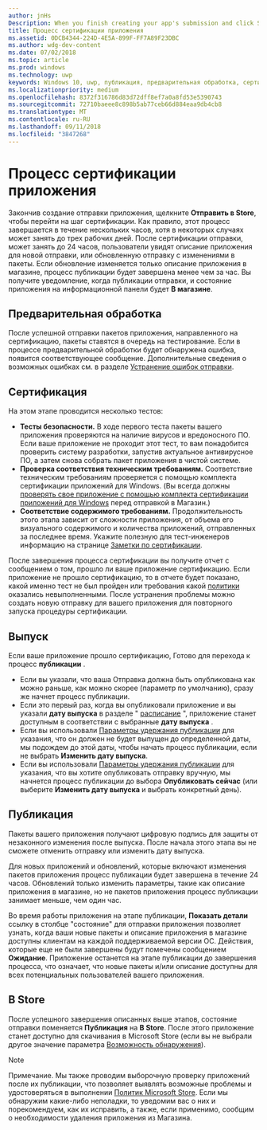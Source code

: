 ```yaml
---
author: jnHs
Description: When you finish creating your app's submission and click Submit to the Store, the submission enters the certification step.
title: Процесс сертификации приложения
ms.assetid: 0DCB4344-224D-4E5A-899F-FF7A89F23DBC
ms.author: wdg-dev-content
ms.date: 07/02/2018
ms.topic: article
ms.prod: windows
ms.technology: uwp
keywords: Windows 10, uwp, публикация, предварительная обработка, сертификация, выпуск, Ожидание, отправка, публикация, состояние, время
ms.localizationpriority: medium
ms.openlocfilehash: 8372f316786d83d72dff8ef7a0a8fd53e5390743
ms.sourcegitcommit: 72710baeee8c898b5ab77ceb66d884eaa9db4cb8
ms.translationtype: MT
ms.contentlocale: ru-RU
ms.lasthandoff: 09/11/2018
ms.locfileid: "3847268"
---
```

# <a name="the-app-certification-process"></a>Процесс сертификации приложения

Закончив создание отправки приложения, щелкните **Отправить в Store**, чтобы перейти на шаг сертификации. Как правило, этот процесс завершается в течение нескольких часов, хотя в некоторых случаях может занять до трех рабочих дней. После сертификации отправки, может занять до 24 часов, пользователи увидят описание приложения для новой отправки, или обновленную отправку с изменениями в пакеты. Если обновление изменяется только описание приложения в магазине, процесс публикации будет завершена менее чем за час.  Вы получите уведомление, когда публикации отправки, и состояние приложения на информационной панели будет **В магазине**.

## <a name="preprocessing"></a>Предварительная обработка

После успешной отправки пакетов приложения, направленного на сертификацию, пакеты ставятся в очередь на тестирование. Если в процессе предварительной обработки будет обнаружена ошибка, появится соответствующее сообщение. Дополнительные сведения о возможных ошибках см. в разделе [Устранение ошибок отправки](resolve-submission-errors.md).

## <a name="certification"></a>Сертификация

На этом этапе проводится несколько тестов:

-   **Тесты безопасности.** В ходе первого теста пакеты вашего приложения проверяются на наличие вирусов и вредоносного ПО. Если ваше приложение не проходит этот тест, то вам понадобится проверить систему разработки, запустив актуальное антивирусное ПО, а затем снова собрать пакет приложения в чистой системе.
-   **Проверка соответствия техническим требованиям.** Соответствие техническим требованиям проверяется с помощью комплекта сертификации приложений для Windows. (Вы всегда должны [проверять свое приложение с помощью комплекта сертификации приложений для Windows](../debug-test-perf/windows-app-certification-kit.md) перед отправкой в Магазин.)
-   **Соответствие содержимого требованиям.** Продолжительность этого этапа зависит от сложности приложения, от объема его визуального содержимого и количества приложений, отправленных за последнее время. Укажите полезную для тест-инженеров информацию на странице [Заметки по сертификации](notes-for-certification.md).

После завершения процесса сертификации вы получите отчет с сообщением о том, прошло ли ваше приложение сертификацию. Если приложение не прошло сертификацию, то в отчете будет показано, какой именно тест не был пройден или требования какой [политики](https://docs.microsoft.com/legal/windows/agreements/store-policies) оказались невыполненными. После устранения проблемы можно создать новую отправку для вашего приложения для повторного запуска процедуры сертификации.

## <a name="release"></a>Выпуск

Если ваше приложение прошло сертификацию, Готово для перехода к процесс **публикации** .

- Если вы указали, что ваша Отправка должна быть опубликована как можно раньше, как можно скорее (параметр по умолчанию), сразу же начнет процесс публикации.
- Если это первый раз, когда вы опубликовали приложение и вы указали **дату выпуска** в разделе " [расписание](configure-precise-release-scheduling.md#release) ", приложение станет доступным в соответствии с выбранные **дату выпуска** .
- Если вы использовали [Параметры удержания публикации](manage-submission-options.md#publishing-hold-options) для указания, что он должен не будет выпущен до определенной даты, мы подождем до этой даты, чтобы начать процесс публикации, если не выбрать **Изменить дату выпуска**.
- Если вы использовали [Параметры удержания публикации](manage-submission-options.md#publishing-hold-options) для указания, что вы хотите опубликовать отправку вручную, мы начнется процесс публикации до выбора **Опубликовать сейчас** (или выберите **Изменить дату выпуска** и выбрать конкретный день).


## <a name="publishing"></a>Публикация

Пакеты вашего приложения получают цифровую подпись для защиты от незаконного изменения после выпуска. После начала этого этапа вы не сможете отменить отправку или изменить дату выпуска.

Для новых приложений и обновлений, которые включают изменения пакетов приложения процесс публикации будет завершена в течение 24 часов. Обновлений только изменить параметры, такие как описание приложения в магазине, но не пакетов приложения процесс публикации занимает меньше, чем один час.

Во время работы приложения на этапе публикации, **Показать детали** ссылку в столбце "состояние" для отправки приложения позволяет узнать, когда ваши новые пакеты и описание приложения в магазине доступны клиентам на каждой поддерживаемой версии ОС. Действия, которые еще не были завершены будут помечены сообщением **Ожидание**. Приложение останется на этапе публикации до завершения процесса, что означает, что новые пакеты и/или описание доступны для всех потенциальных пользователей вашего приложения.

## <a name="in-the-store"></a>В Store 

После успешного завершения описанных выше этапов, состояние отправки поменяется **Публикация** на **В Store**. После этого приложение станет доступно для скачивания в Microsoft Store (если вы не выбрали другое значение параметра [Возможность обнаружения](choose-visibility-options.md#discoverability)). 

> [!NOTE]
> Примечание. Мы также проводим выборочную проверку приложений после их публикации, что позволяет выявлять возможные проблемы и удостоверяться в выполнении [Политик Microsoft Store](https://docs.microsoft.com/legal/windows/agreements/store-policies). Если мы обнаружим какие-либо неполадки, то уведомим вас о них и порекомендуем, как их исправить, а также, если применимо, сообщим о необходимости удаления приложения из Магазина.

 

 

 




